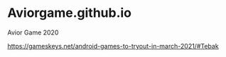 # Aviorgame.github.io
Avior Game 2020



https://gameskeys.net/android-games-to-tryout-in-march-2021/#Tebak
